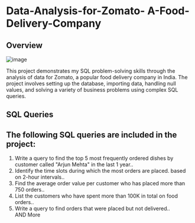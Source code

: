 # Data-Analysis-for-Zomato- A-Food-Delivery-Company
## Overview
![image](https://github.com/user-attachments/assets/1f9a2e77-5f68-42e8-a0da-20ee4b809e00)

This project demonstrates my SQL problem-solving skills through the analysis of data for Zomato, a popular food delivery company in India. The project involves setting up the database, importing data, handling null values, and solving a variety of business problems using complex SQL queries.

## SQL Queries
## The following SQL queries are included in the project:
1. Write a query to find the top 5 most frequently ordered dishes by customer called "Arjun Mehta" in the last 1 year..<br/>
2. Identify the time slots during which the most orders are placed. based on 2-hour intervals..<br/>
3. Find the average order value per customer who has placed more than 750 orders..<br/>
4. List the customers who have spent more than 100K in total on food orders..<br/>
5. Write a query to find orders that were placed but not delivered..<br/>
AND More


